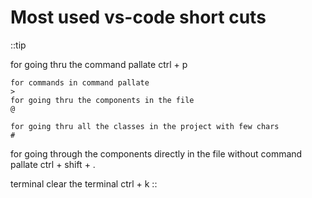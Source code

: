 # Most used vs-code short cuts

::tip

for going thru the command pallate
ctrl + p

    for commands in command pallate
    >
    for going thru the components in the file
    @

    for going thru all the classes in the project with few chars
    #

for going through the components directly in the file without command pallate
ctrl + shift + .

terminal
clear the terminal
ctrl + k
::
